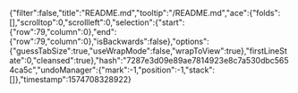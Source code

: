 {"filter":false,"title":"README.md","tooltip":"/README.md","ace":{"folds":[],"scrolltop":0,"scrollleft":0,"selection":{"start":{"row":79,"column":0},"end":{"row":79,"column":0},"isBackwards":false},"options":{"guessTabSize":true,"useWrapMode":false,"wrapToView":true},"firstLineState":0,"cleansed":true},"hash":"7287e3d09e89ae7814923e8c7a530dbc5654ca5c","undoManager":{"mark":-1,"position":-1,"stack":[]},"timestamp":1574708328922}